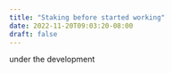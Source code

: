```yaml
---
title: "Staking before started working"
date: 2022-11-20T09:03:20-08:00
draft: false
---
```

under the development